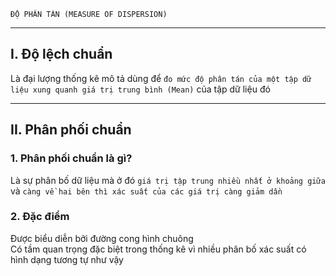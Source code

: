 
    ĐỘ PHÂN TÁN (MEASURE OF DISPERSION)

------------------------------------------------------------------------------------------------------

## I. Độ lệch chuẩn
  Là đại lượng thống kê mô tả dùng để `đo mức độ phân tán của một tập dữ liệu xung quanh giá trị trung bình (Mean)` của tập dữ liệu đó

------------------------------------------------------------------------------------------------------

## II. Phân phối chuẩn
### 1. Phân phối chuẩn là gì?
  Là sự phân bố dữ liệu mà ở đó `giá trị tập trung nhiều nhất ở khoảng giữa` và `càng về hai bên thì xác suất của các giá trị càng giảm dần`

### 2. Đặc điểm
  Được biểu diễn bởi đường cong hình chuông \
  Có tầm quan trọng đặc biệt trong thống kê vì nhiều phân bố xác suất có hình dạng tương tự như vậy